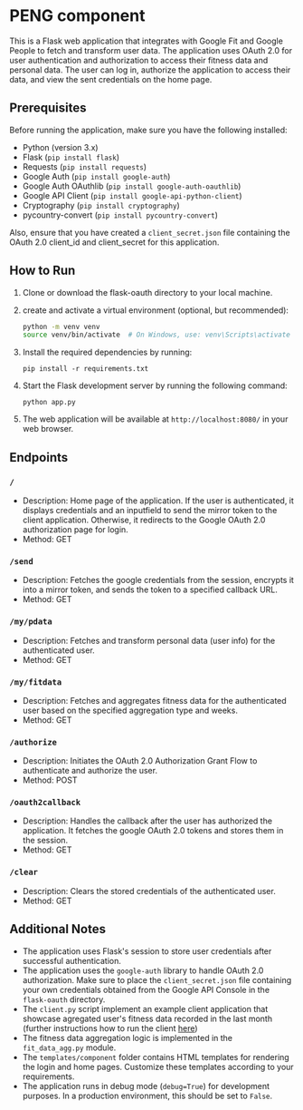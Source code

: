 # PENG component

This is a Flask web application that integrates with Google Fit and Google People to fetch and transform user data. The application uses OAuth 2.0 for user authentication and authorization to access their fitness data and personal data. The user can log in, authorize the application to access their  data, and view the sent credentials on the home page.

## Prerequisites

Before running the application, make sure you have the following installed:

- Python (version 3.x)
- Flask (`pip install flask`)
- Requests (`pip install requests`)
- Google Auth (`pip install google-auth`)
- Google Auth OAuthlib (`pip install google-auth-oauthlib`)
- Google API Client (`pip install google-api-python-client`)
- Cryptography (`pip install cryptography`)
- pycountry-convert (`pip install pycountry-convert`)

Also, ensure that you have created a `client_secret.json` file containing the OAuth 2.0 client_id and client_secret for this application.

## How to Run

1. Clone or download the flask-oauth directory to your local machine.
2. create and activate a virtual environment (optional, but recommended):
   ```bash
   python -m venv venv
   source venv/bin/activate  # On Windows, use: venv\Scripts\activate
   ```
   
3. Install the required dependencies by running:
   ```
   pip install -r requirements.txt
   ```

4. Start the Flask development server by running the following command:
   ```
   python app.py
   ```

5. The web application will be available at `http://localhost:8080/` in your web browser.

## Endpoints

### `/`

- Description: Home page of the application. If the user is authenticated, it displays credentials and an inputfield to send the mirror token to the client application. Otherwise, it redirects to the Google OAuth 2.0 authorization page for login.
- Method: GET

### `/send`

- Description: Fetches the google credentials from the session, encrypts it into a mirror token, and sends the token to a specified callback URL.
- Method: GET

### `/my/pdata`

- Description: Fetches and transform personal data (user info) for the authenticated user.
- Method: GET

### `/my/fitdata`

- Description: Fetches and aggregates fitness data for the authenticated user based on the specified aggregation type and weeks.
- Method: GET

### `/authorize`

- Description: Initiates the OAuth 2.0 Authorization Grant Flow to authenticate and authorize the user.
- Method: POST

### `/oauth2callback`

- Description: Handles the callback after the user has authorized the application. It fetches the google OAuth 2.0 tokens and stores them in the session.
- Method: GET

### `/clear`

- Description: Clears the stored credentials of the authenticated user.
- Method: GET

## Additional Notes

- The application uses Flask's session to store user credentials after successful authentication.
- The application uses the `google-auth` library to handle OAuth 2.0 authorization. Make sure to place the `client_secret.json` file containing your own credentials obtained from the Google API Console in the `flask-oauth` directory.
- The `client.py` script implement an example client application that showcase agregated user's fitness data recorded in the last month (further instructions how to run the client [here](CLIENT.md))
- The fitness data aggregation logic is implemented in the `fit_data_agg.py` module.
- The `templates/component` folder contains HTML templates for rendering the login and home pages. Customize these templates according to your requirements.
- The application runs in debug mode (`debug=True`) for development purposes. In a production environment, this should be set to `False`.
